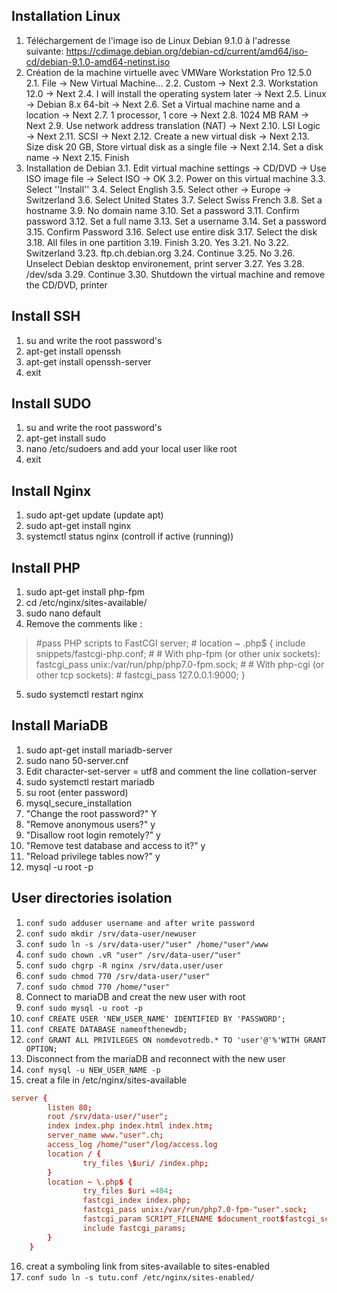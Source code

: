 ## Installation Linux
1. Téléchargement de l'image iso de Linux Debian 9.1.0 à l'adresse suivante: https://cdimage.debian.org/debian-cd/current/amd64/iso-cd/debian-9.1.0-amd64-netinst.iso
2.  Création de la machine virtuelle avec VMWare Workstation Pro 12.5.0
2.1. File -> New Virtual Machine...
2.2.	Custom -> Next
2.3.	Workstation 12.0 -> Next
2.4. I will install the operating system later -> Next
2.5.	Linux -> Debian 8.x 64-bit -> Next
2.6. Set a Virtual machine name and a location -> Next
2.7. 1 processor, 1 core -> Next
2.8. 1024 MB RAM -> Next
2.9. Use network address translation (NAT) -> Next
2.10. LSI Logic -> Next
2.11. SCSI -> Next
2.12. Create a new virtual disk -> Next
2.13. Size disk 20 GB, Store virtual disk as a single file -> Next
2.14. Set a disk name -> Next
2.15. Finish
3. Installation de Debian
3.1. Edit virtual machine settings -> CD/DVD -> Use ISO image file -> Select ISO -> OK
3.2. Power on this virtual machine
3.3. Select ''Install''
3.4. Select English 
3.5. Select other -> Europe -> Switzerland
3.6. Select United States
3.7. Select Swiss French
3.8. Set a hostname
3.9. No domain name
3.10. Set a password
3.11. Confirm password
3.12. Set a full name 
3.13. Set a username
3.14. Set a password
3.15. Confirm Password
3.16. Select use entire disk
3.17.  Select the disk
3.18. All files in one partition
3.19. Finish
3.20. Yes
3.21. No
3.22. Switzerland
3.23. ftp.ch.debian.org
3.24. Continue
3.25. No
3.26. Unselect Debian desktop environement, print server
3.27. Yes
3.28. /dev/sda
3.29. Continue
3.30. Shutdown the virtual machine and remove the CD/DVD, printer

## Install SSH
1. su and write the root password's
2. apt-get install openssh
3. apt-get install openssh-server
4. exit

## Install SUDO
1. su and write the root password's
2. apt-get install sudo
2. nano /etc/sudoers and add your local user like root
3. exit

## Install Nginx
1. sudo apt-get update (update apt)
2. sudo apt-get install nginx
3.  systemctl status nginx (controll if active (running))

## Install PHP
1. sudo apt-get install php-fpm
2. cd /etc/nginx/sites-available/
3. sudo nano default
4. Remove the comments like : 

>   #pass PHP scripts to FastCGI server;
>       #
>        location ~ \.php$ {
>                include snippets/fastcgi-php.conf;
>        #
>                # With php-fpm (or other unix sockets):
>                fastcgi_pass unix:/var/run/php/php7.0-fpm.sock;
>        #       # With php-cgi (or other tcp sockets):
>        #       fastcgi_pass 127.0.0.1:9000;
>       }

5. sudo systemctl restart nginx

## Install MariaDB
1.  sudo apt-get install mariadb-server
2.  sudo nano 50-server.cnf
3. Edit character-set-server = utf8 and comment the line collation-server
4. sudo systemctl restart mariadb
5. su root (enter password)
6. mysql_secure_installation
7. "Change the root password?" Y
8. "Remove anonymous users?" y
9. "Disallow root login remotely?" y
10. "Remove test database and access to it?" y
11. "Reload privilege tables now?" y
12. mysql -u root -p

## User directories isolation
1. ```conf sudo adduser username and after write password```
2. ```conf sudo mkdir /srv/data-user/newuser```
3. ```conf sudo ln -s /srv/data-user/"user" /home/"user"/www```
4. ```conf sudo chown .vR "user" /srv/data-user/"user"```
5. ```conf sudo chgrp -R nginx /srv/data.user/user```
6. ```conf sudo chmod 770 /srv/data-user/"user"```
7. ```conf sudo chmod 770 /home/"user"```
8. Connect to mariaDB and creat the new user with root
9. ```conf sudo mysql -u root -p```
10. ```conf CREATE USER 'NEW_USER_NAME' IDENTIFIED BY 'PASSWORD'; ```
11. ```conf CREATE DATABASE nameofthenewdb;```
12. ```conf GRANT ALL PRIVILEGES ON nomdevotredb.* TO 'user'@'%'WITH GRANT OPTION;```
13. Disconnect from the mariaDB and reconnect with the new user
14. ```conf mysql -u NEW_USER_NAME -p ```
15. creat a file in /etc/nginx/sites-available

```conf
server {
        listen 80;
        root /srv/data-user/"user";
        index index.php index.html index.htm;
        server_name www."user".ch;
        access_log /home/"user"/log/access.log
        location / {
                try_files \$uri/ /index.php;
        }
        location ~ \.php$ {
                try_files $uri =404;
			    fastcgi_index index.php;
			    fastcgi_pass unix:/var/run/php7.0-fpm-"user".sock;
			    fastcgi_param SCRIPT_FILENAME $document_root$fastcgi_script_name;
			    include fastcgi_params;
        }
    }
```
16. creat a symboling link from sites-available to sites-enabled
17. ```conf sudo ln -s tutu.conf /etc/nginx/sites-enabled/```
